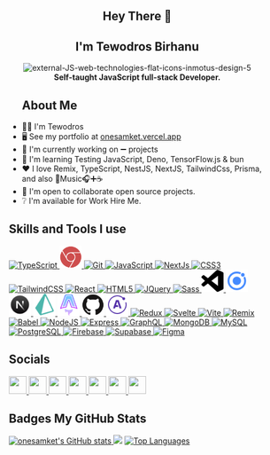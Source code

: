 

<section id="wrapper" style="padding: 0 20px" class="px-20">
  <div align="center">
    <h1>Hey There 👋</h1>
    <h2>I'm Tewodros Birhanu</h2>
  </div>

<div id="header" align="center">
 <img width="100" height="100" src="https://img.icons8.com/external-flat-icons-inmotus-design/100/external-JS-web-technologies-flat-icons-inmotus-design-5.png" alt="external-JS-web-technologies-flat-icons-inmotus-design-5"/>
</div>
  <div align="center">
    <b>Self-taught JavaScript full-stack Developer.</b>
  </div>

  <ul>
    <h1>About Me</h1>
    <li>🧑‍💻 I'm Tewodros</li>
    <li>🖥️ See my portfolio at <a href="http://onesamket.vercel.app">onesamket.vercel.app</a></li>
    <li>🚀 I'm currently working on ➖ projects</li>
    <li>🧠 I'm learning Testing JavaScript, Deno, TensorFlow.js & bun</li>
    <li>❤️ I love Remix, TypeScript, NestJS, NextJS, TailwindCss, Prisma, and also 🎼Music🎧➕☕</li>
    <li>🤝 I'm open to collaborate open source projects.</li>
    <li>❔ I'm available for Work Hire Me.</li>
  </ul>

  <!-- Twitter Badge -->
  <div align="center">
    <a href="https://www.x.com/onesamket" target="_blank" rel="noreferrer">
      <!-- Insert your Twitter badge here -->
    </a>
  </div>

  <!-- Skills Section -->
  <main>
    <h2>Skills and Tools I use</h2>
    <div align="left">
    <a href="https://www.typescriptlang.org/" target="_blank" rel="noreferrer">
      <img
        src="https://raw.githubusercontent.com/danielcranney/readme-generator/main/public/icons/skills/typescript-colored.svg"
        width="36" height="36" alt="TypeScript" />
      </a>
      <a href="https://git-scm.com/" target="_blank" rel="noreferrer">
      <img src="https://github.com/devicons/devicon/blob/master/icons/chrome/chrome-plain.svg" title="chrome"
        alt="chrome" width="40" height="40" />
        <img
        src="https://raw.githubusercontent.com/danielcranney/readme-generator/main/public/icons/skills/git-colored.svg"
        width="36" height="36" alt="Git" />
      </a>
      <a href="https://developer.mozilla.org/en-US/docs/Web/JavaScript"
      target="_blank" rel="noreferrer">
      <img
        src="https://raw.githubusercontent.com/danielcranney/readme-generator/main/public/icons/skills/javascript-colored.svg"
        width="36" height="36" alt="JavaScript" />
      </a>
      <a href="https://nextjs.org/docs" target="_blank"
      rel="noreferrer">
      <img
        src="https://raw.githubusercontent.com/danielcranney/readme-generator/main/public/icons/skills/nextjs-colored.svg"
        width="36" height="36" alt="NextJs" />
      </a>
      <a href="https://www.w3.org/TR/CSS/#css" target="_blank"
      rel="noreferrer">
      <img
        src="https://raw.githubusercontent.com/danielcranney/readme-generator/main/public/icons/skills/css3-colored.svg"
        width="36" height="36" alt="CSS3" />
      </a>
      <a href="https://tailwindcss.com/" target="_blank" rel="noreferrer">
        <img
        src="https://raw.githubusercontent.com/danielcranney/readme-generator/main/public/icons/skills/tailwindcss-colored.svg"
        width="36" height="36" alt="TailwindCSS" />
      </a>
      <a href="https://reactjs.org/" target="_blank"
      rel="noreferrer">
      <img
        src="https://raw.githubusercontent.com/danielcranney/readme-generator/main/public/icons/skills/react-colored.svg"
        width="36" height="36" alt="React" />
      </a>
      <a href="https://developer.mozilla.org/en-US/docs/Glossary/HTML5"
      target="_blank" rel="noreferrer">
      <img
        src="https://raw.githubusercontent.com/danielcranney/readme-generator/main/public/icons/skills/html5-colored.svg"
        width="36" height="36" alt="HTML5" />
      </a>
      <a href="https://jquery.com/" target="_blank" rel="noreferrer">
        <img
        src="https://raw.githubusercontent.com/danielcranney/readme-generator/main/public/icons/skills/jquery-colored.svg"
        width="36" height="36" alt="JQuery" />
      </a>
      <a href="https://sass-lang.com/" target="_blank" rel="noreferrer">
        <img
        src="https://raw.githubusercontent.com/danielcranney/readme-generator/main/public/icons/skills/sass-colored.svg"
        width="36" height="36" alt="Sass" />
      </a>
      <a href="https://redux.js.org/" target="_blank" rel="noreferrer">
      <img src="https://github.com/devicons/devicon/blob/master/icons/vscode/vscode-plain.svg" title="vscode"
        alt="vscode" width="40" height="40" />
      <img src="./app/assets/icons/icons8-ionic-48.png" width="40" height="40" alt="Ionic">
      <img src="./app/assets/icons/icons8-nextjs-48.png" width="40" height="40" alt="Next.js">
      <img src="./app/assets/icons/icons8-prisma-orm-48.png" width="40" height="40" alt="Prisma">
      <img src="./app/assets/icons/icons8-astro-js-64.png" width="40" height="40" alt="Astro"> <img
        src="https://github.com/devicons/devicon/blob/master/icons/github/github-original.svg" title="github"
        alt="github" width="40" height="40" />
      <img src="./app/assets/icons/icons8-apollo-48.png" width="40" height="40" alt="Apollo">
        <img
        src="https://raw.githubusercontent.com/danielcranney/readme-generator/main/public/icons/skills/redux-colored.svg"
        width="36" height="36" alt="Redux" />
      </a>
      <a href="https://svelte.dev/" target="_blank" rel="noreferrer">
        <img
        src="https://raw.githubusercontent.com/danielcranney/readme-generator/main/public/icons/skills/svelte-colored.svg"
        width="36" height="36" alt="Svelte" />
      </a>
      <a href="https://vitejs.dev/" target="_blank" rel="noreferrer">
        <img
        src="https://raw.githubusercontent.com/danielcranney/readme-generator/main/public/icons/skills/vite-colored.svg"
        width="36" height="36" alt="Vite" />
      </a>
      <a href="https://remix.run/" target="_blank" rel="noreferrer">
        <img
        src="https://raw.githubusercontent.com/danielcranney/readme-generator/main/public/icons/skills/remix-colored.svg"
        width="36" height="36" alt="Remix" />
      </a>
      <a href="https://babeljs.io/" target="_blank" rel="noreferrer">
        <img
        src="https://raw.githubusercontent.com/danielcranney/readme-generator/main/public/icons/skills/babel-colored.svg"
        width="36" height="36" alt="Babel" />
      </a>
      <a href="https://nodejs.org/en/" target="_blank" rel="noreferrer">
        <img
        src="https://raw.githubusercontent.com/danielcranney/readme-generator/main/public/icons/skills/nodejs-colored.svg"
        width="36" height="36" alt="NodeJS" />
      </a>
      <a href="https://expressjs.com/" target="_blank" rel="noreferrer">
        <img
        src="https://raw.githubusercontent.com/danielcranney/readme-generator/main/public/icons/skills/express-colored.svg"
        width="36" height="36" alt="Express" />
      </a>
      <a href="https://graphql.org/" target="_blank" rel="noreferrer">
        <img
        src="https://raw.githubusercontent.com/danielcranney/readme-generator/main/public/icons/skills/graphql-colored.svg"
        width="36" height="36" alt="GraphQL" />
      </a>
      <a href="https://www.mongodb.com/" target="_blank"
      rel="noreferrer">
      <img
        src="https://raw.githubusercontent.com/danielcranney/readme-generator/main/public/icons/skills/mongodb-colored.svg"
        width="36" height="36" alt="MongoDB" />
      </a>
      <a href="https://www.mysql.com/" target="_blank"
      rel="noreferrer">
      <img
        src="https://raw.githubusercontent.com/danielcranney/readme-generator/main/public/icons/skills/mysql-colored.svg"
        width="36" height="36" alt="MySQL" />
      </a>
      <a href="https://www.postgresql.org/" target="_blank"
      rel="noreferrer">
      <img
        src="https://raw.githubusercontent.com/danielcranney/readme-generator/main/public/icons/skills/postgresql-colored.svg"
        width="36" height="36" alt="PostgreSQL" />
      </a>
      <a href="https://firebase.google.com/" target="_blank"
      rel="noreferrer">
      <img
        src="https://raw.githubusercontent.com/danielcranney/readme-generator/main/public/icons/skills/firebase-colored.svg"
        width="36" height="36" alt="Firebase" />
      </a>
      <a href="https://supabase.io/" target="_blank" rel="noreferrer">
        <img
        src="https://raw.githubusercontent.com/danielcranney/readme-generator/main/public/icons/skills/supabase-colored.svg"
        width="36" height="36" alt="Supabase" />
      </a>
      <a href="https://www.figma.com/" target="_blank"
      rel="noreferrer">
      <img
        src="https://raw.githubusercontent.com/danielcranney/readme-generator/main/public/icons/skills/figma-colored.svg"
        width="36" height="36" alt="Figma" />
      </a>
    </div>
  </main>

  <!-- Socials Section -->
  <h2>Socials</h2>
  <main>
  <div align="left">
    <a href="https://www.dev.to/onesamket" target="_blank" rel="noreferrer">
      <picture>
        <source media="(prefers-color-scheme: dark)"
          srcset="https://raw.githubusercontent.com/danielcranney/readme-generator/main/public/icons/socials/devdotto-dark.svg" />
        <source media="(prefers-color-scheme: light)"
          srcset="https://raw.githubusercontent.com/danielcranney/readme-generator/main/public/icons/socials/devdotto.svg" />
        <img
          src="https://raw.githubusercontent.com/danielcranney/readme-generator/main/public/icons/socials/devdotto.svg"
          width="32" height="32" />
      </picture>
    </a>
    <a href="https://discord.com/users/onesamket" target="_blank" rel="noreferrer" </a>
      <a href="https://www.facebook.com/onesamket" target="_blank" rel="noreferrer">
        <picture>
          <source media="(prefers-color-scheme: dark)"
            srcset="https://raw.githubusercontent.com/danielcranney/readme-generator/main/public/icons/socials/facebook-dark.svg" />
          <source media="(prefers-color-scheme: light)"
            srcset="https://raw.githubusercontent.com/danielcranney/readme-generator/main/public/icons/socials/facebook.svg" />
          <img
            src="https://raw.githubusercontent.com/danielcranney/readme-generator/main/public/icons/socials/facebook.svg"
            width="32" height="32" />
        </picture>
      </a>
      <a href="https://www.github.com/onesamket" target="_blank" rel="noreferrer">
        <picture>
          <source media="(prefers-color-scheme: dark)"
            srcset="https://raw.githubusercontent.com/danielcranney/readme-generator/main/public/icons/socials/github-dark.svg" />
          <source media="(prefers-color-scheme: light)"
            srcset="https://raw.githubusercontent.com/danielcranney/readme-generator/main/public/icons/socials/github.svg" />
          <img
            src="https://raw.githubusercontent.com/danielcranney/readme-generator/main/public/icons/socials/github.svg"
            width="32" height="32" />
        </picture>
      </a> <a href="https://www.linkedin.com/in/onesamket" target="_blank" rel="noreferrer">
        <picture>
          <source media="(prefers-color-scheme: dark)"
            srcset="https://raw.githubusercontent.com/danielcranney/readme-generator/main/public/icons/socials/linkedin-dark.svg" />
          <source media="(prefers-color-scheme: light)"
            srcset="https://raw.githubusercontent.com/danielcranney/readme-generator/main/public/icons/socials/linkedin.svg" />
          <img
            src="https://raw.githubusercontent.com/danielcranney/readme-generator/main/public/icons/socials/linkedin.svg"
            width="32" height="32" />
        </picture>
      </a>
      <a href="http://www.medium.com/onesamket" target="_blank" rel="noreferrer">
        <picture>
          <source media="(prefers-color-scheme: dark)"
            srcset="https://raw.githubusercontent.com/danielcranney/readme-generator/main/public/icons/socials/medium-dark.svg" />
          <source media="(prefers-color-scheme: light)"
            srcset="https://raw.githubusercontent.com/danielcranney/readme-generator/main/public/icons/socials/medium.svg" />
          <img
            src="https://raw.githubusercontent.com/danielcranney/readme-generator/main/public/icons/socials/medium.svg"
            width="32" height="32" />
        </picture>
      </a><a href="https://www.x.com/onesamket" target="_blank" rel="noreferrer">
        <picture>
          <source media="(prefers-color-scheme: dark)"
            srcset="https://raw.githubusercontent.com/danielcranney/readme-generator/main/public/icons/socials/twitter-dark.svg" />
          <source media="(prefers-color-scheme: light)"
            srcset="https://raw.githubusercontent.com/danielcranney/readme-generator/main/public/icons/socials/twitter.svg" />
          <img
            src="https://raw.githubusercontent.com/danielcranney/readme-generator/main/public/icons/socials/twitter.svg"
            width="32" height="32" />
        </picture>
      </a>
      <a href="https://www.threads.net/@onesamket_ts" target="_blank" rel="noreferrer">
        <picture>
          <source media="(prefers-color-scheme: dark)"
            srcset="https://raw.githubusercontent.com/danielcranney/readme-generator/main/public/icons/socials/threads-dark.svg" />
          <source media="(prefers-color-scheme: light)"
            srcset="https://raw.githubusercontent.com/danielcranney/readme-generator/main/public/icons/socials/threads.svg" />
          <img
            src="https://raw.githubusercontent.com/danielcranney/readme-generator/main/public/icons/socials/threads.svg"
            width="32" height="32" />
        </picture>
      </a>
  </div>
  </main>

  <!-- GitHub Stats Section -->
  <main>
    <h2>Badges My GitHub Stats</h2>
    <div id="stats-container">
     <a href="http://www.github.com/onesamket">
    <img
      src="https://github-readme-stats.vercel.app/api?username=onesamket&show_icons=true&hide=&count_private=true&title_color=0891b2&text_color=ffffff&icon_color=0891b2&bg_color=1c1917&hide_border=true&show_icons=true"
      alt="onesamket's GitHub stats" />
    </a>
  <a href="http://www.github.com/onesamket">
    <img
      src="https://github-readme-streak-stats.herokuapp.com/?user=onesamket&stroke=ffffff&background=1c1917&ring=0891b2&fire=0891b2&currStreakNum=ffffff&currStreakLabel=0891b2&sideNums=ffffff&sideLabels=ffffff&dates=ffffff&hide_border=true" /></a>
  <a href="https://github.com/onesamket" align="left">
    <img
      src="https://github-readme-stats.vercel.app/api/top-langs/?username=onesamket&langs_count=10&title_color=0891b2&text_color=ffffff&icon_color=0891b2&bg_color=1c1917&hide_border=true&locale=en&custom_title=Top%20%Languages"
      alt="Top Languages" />
  </a>
    </div>
  </main>
</section>
